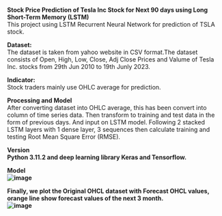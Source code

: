 <b>Stock Price Prediction of Tesla Inc Stock for Next 90 days using Long Short-Term Memory (LSTM)</b><br>
This project using LSTM Recurrent Neural Network for prediction of TSLA stock.

<b>Dataset:</b><br>
The dataset is taken from yahoo website in CSV format.The dataset consists of Open, High, Low, Close, Adj Close Prices and Valume of Tesla Inc. stocks from 29th Jun 2010 to 19th Junly 2023.<br>

<b>Indicator:</b><br>
Stock traders mainly use OHLC average for prediction.<br>

<b>Processing and Model</b><br>
After converting dataset into OHLC average, this has been convert into column of time series data. Then transform to training and test data in the form of previous days. And  input on LSTM model. Following 2 stacked LSTM layers with 1 dense layer, 3 sequences then calculate training and testing Root Mean Square Error (RMSE).

<b>Version<b><br>
Python 3.11.2 and deep learning library Keras and Tensorflow.<br>

<b>Model</b><br>
![image](https://github.com/Kanangnut/stock-predict-with-LSTM-for-next-3-month/assets/130201193/2490abbf-71c6-4952-9785-f2b1d1cc5c29)


Finally, we plot the Original OHCL dataset with Forecast OHCL values, orange line show forecast values of the next 3 month.<br>
![image](https://github.com/Kanangnut/stock-predict-with-LSTM-for-next-3-month/assets/130201193/b298300c-01e7-4a9c-9144-a528fa3e8335)




